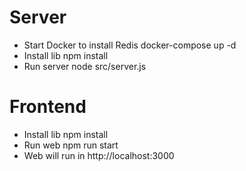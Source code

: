 # Server
- Start Docker to install Redis
    docker-compose up -d
- Install lib
    npm install
- Run server
    node src/server.js

# Frontend
- Install lib
    npm install
- Run web
    npm run start
- Web will run in http://localhost:3000